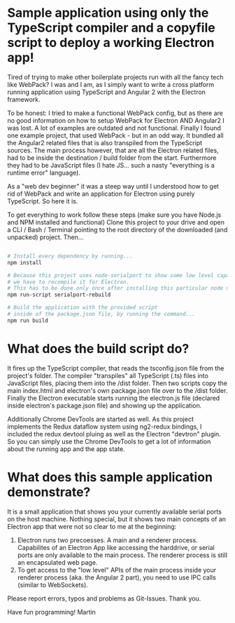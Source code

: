# Sample application using only the TypeScript compiler and a copyfile script to deploy a working Electron app!

Tired of trying to make other boilerplate projects run with all the fancy tech like WebPack?
I was and I am, as I simply want to write a cross platform running application using TypeScript and Angular 2 with the Electron framework.

To be honest: I tried to make a functional WebPack config, but as there are no good information on how to setup WebPack for Electron AND Angular2 I was lost.
A lot of examples are outdated and not functional.
Finally I found one example project, that used WebPack - but in an odd way. It bundled all the Angular2 related files that is also transpiled from the TypeScript sources.
The main process however, that are all the Electron related files, had to be inside the destination / build folder from the start. Furthermore they had to be JavaScript files (I hate JS... such a nasty "everything is a runtime error" language).

As a "web dev beginner" it was a steep way until I understood how to get rid of WebPack and write an application for Electron using purely TypeScript.
So here it is.

To get everything to work follow these steps (make sure you have Node.js and NPM installed and functional)
Clone this project to your drive and open a CLI / Bash / Terminal pointing to the root directory of the downloaded (and unpacked) project.
Then...

```bash

# Install every dependency by running...
npm install

# Because this project uses node-serialport to show some low level capabilites, 
# we have to recompile it for Electron. 
# This has to be done only once after installing this particular node module.
npm run-script serialport-rebuild

# Build the application with the provided script 
# inside of the package.json file, by running the command...
npm run build


```

# What does the build script do?

It fires up the TypeScript compiler, that reads the tsconfig.json file from the project's folder.
The compiler "transpiles" all TypeScript (.ts) files into JavaScript files, placing them into the /dist folder.
Then two scripts copy the main index.html and electron's own package.json file over to the /dist folder.
Finally the Electron executable starts running the electron.js file (declared inside electron's package.json file) and showing up the application.

Additionally Chrome DevTools are started as well.
As this project implements the Redux dataflow system using ng2-redux bindings, I included the redux devtool pluing as well as the Electron "devtron" plugin.
So you can simply use the Chrome DevTools to get a lot of information about the running app and the app state.

# What does this sample application demonstrate?

It is a small application that shows you your currently available serial ports on the host machine.
Nothing special, but it shows two main concepts of an Electron app that were not so clear to me at the beginning:

1. Electron runs two precoesses. A main and a renderer process. Capabilites of an Electron App like accessing the harddrive, or serial ports are only available to the main process. The renderer process is still an encapsulated web page.
2. To get access to the "low level" APIs of the main process inside your renderer process (aka. the Angular 2 part), you need to use IPC calls (similar to WebSockets).


Please report errors, typos and problems as Git-Issues. Thank you.


Have fun programming!
Martin
